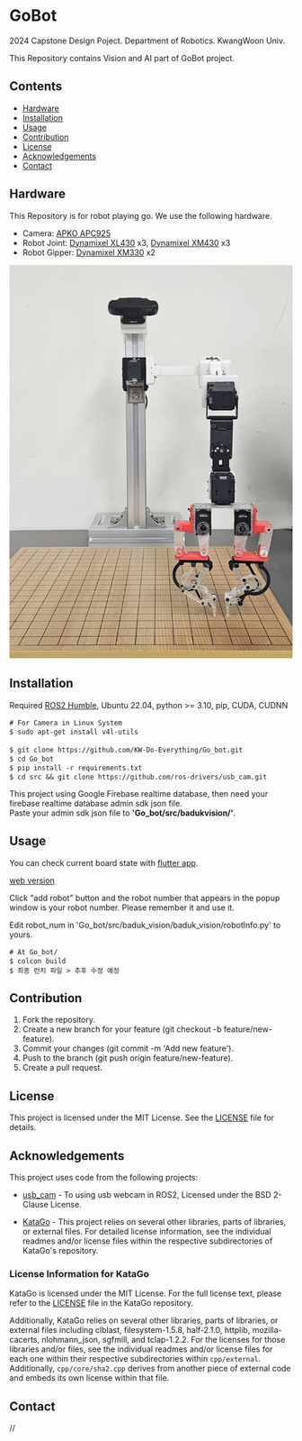 # GoBot

2024 Capstone Design Poject. Department of Robotics. KwangWoon Univ.

This Repository contains Vision and AI part of GoBot project.

## Contents
- [Hardware](#hardware)
- [Installation](#installation)
- [Usage](#usage)
- [Contribution](#contribution)
- [License](#license)
- [Acknowledgements](#acknowledgements)
- [Contact](#contact)


## Hardware
This Repository is for robot playing go. We use the following hardware.

- Camera: [APKO APC925](https://www.abko.co.kr/brand/detail.php?it_id=1611728230&device=pc)
- Robot Joint: [Dynamixel XL430](https://emanual.robotis.com/docs/kr/dxl/x/) x3, [Dynamixel XM430](https://emanual.robotis.com/docs/kr/dxl/x/) x3
- Robot Gipper: [Dynamixel XM330](https://emanual.robotis.com/docs/kr/dxl/x/) x2

![Robot Image](https://github.com/KW-Do-Everything/Go_bot/blob/9by9/github_img/Robot_Image.JPG?raw=true)

## Installation

Required [ROS2 Humble](https://docs.ros.org/en/humble/index.html), Ubuntu 22.04, python >= 3.10, pip, CUDA, CUDNN</br>


``` 
# For Camera in Linux System
$ sudo apt-get install v4l-utils

$ git clone https://github.com/KW-Do-Everything/Go_bot.git
$ cd Go_bot
$ pip install -r requirements.txt
$ cd src && git clone https://github.com/ros-drivers/usb_cam.git
```


This project using Google Firebase realtime database, then need your firebase realtime database admin sdk json file. 
</br>
Paste your admin sdk json file to **'Go_bot/src/badukvision/'**.

## Usage
You can check current board state with [flutter app](https://github.com/KW-Do-Everything/baduk_app).

[web version](https://kw-do-everything.web.app)

Click "add robot" button and the robot number that appears in the popup window is your robot number. Please remember it and use it.

Edit robot_num in 'Go_bot/src/baduk_vision/baduk_vision/robotInfo.py' to yours.


```
# At Go_bot/
$ colcon build
$ 최종 런치 파일 > 추후 수정 예정
```

## Contribution
1. Fork the repository.
2. Create a new branch for your feature (git checkout -b feature/new-feature).
3. Commit your changes (git commit -m 'Add new feature').
4. Push to the branch (git push origin feature/new-feature).
5. Create a pull request.

## License
This project is licensed under the MIT License. See the [LICENSE](LICENSE) file for details.



## Acknowledgements

This project uses code from the following projects:

- [usb_cam](https://github.com/username/awesome-library) - To using usb webcam in ROS2, Licensed under the BSD 2-Clause License.

- [KataGo](https://github.com/lightvector/KataGo) - This project relies on several other libraries, parts of libraries, or external files. For detailed license information, see the individual readmes and/or license files within the respective subdirectories of KataGo's repository.

### License Information for KataGo

KataGo is licensed under the MIT License. For the full license text, please refer to the [LICENSE](https://github.com/lightvector/KataGo/blob/master/LICENSE) file in the KataGo repository.

Additionally, KataGo relies on several other libraries, parts of libraries, or external files including clblast, filesystem-1.5.8, half-2.1.0, httplib, mozilla-cacerts, nlohmann_json, sgfmill, and tclap-1.2.2. For the licenses for those libraries and/or files, see the individual readmes and/or license files for each one within their respective subdirectories within `cpp/external`. Additionally, `cpp/core/sha2.cpp` derives from another piece of external code and embeds its own license within that file.

## Contact
//